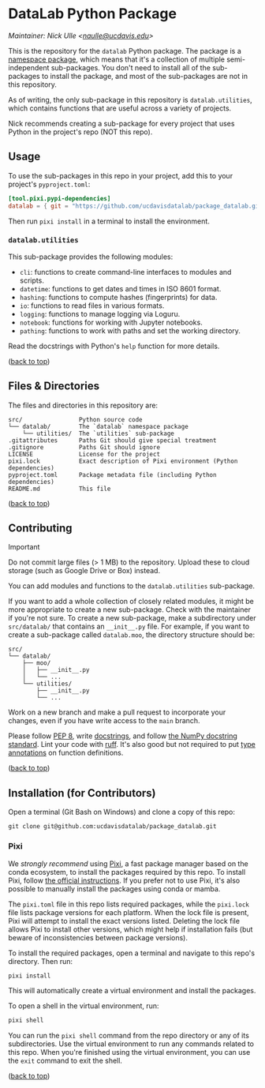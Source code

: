 # DataLab Python Package

[top]: #datalab-python-package

_Maintainer: Nick Ulle <<naulle@ucdavis.edu>>_

This is the repository for the `datalab` Python package. The package is a
[namespace package][], which means that it's a collection of multiple
semi-independent sub-packages. You don't need to install all of the
sub-packages to install the package, and most of the sub-packages are not in
this repository.

[namespace package]: https://packaging.python.org/en/latest/guides/packaging-namespace-packages/

As of writing, the only sub-package in this repository is `datalab.utilities`,
which contains functions that are useful across a variety of projects.

Nick recommends creating a sub-package for every project that uses Python in
the project's repo (NOT this repo).


## Usage

To use the sub-packages in this repo in your project, add this to your
project's `pyproject.toml`:

```toml
[tool.pixi.pypi-dependencies]
datalab = { git = "https://github.com/ucdavisdatalab/package_datalab.git" }
```

Then run `pixi install` in a terminal to install the environment.

### `datalab.utilities`

This sub-package provides the following modules:

* `cli`: functions to create command-line interfaces to modules and scripts.
* `datetime`: functions to get dates and times in ISO 8601 format.
* `hashing`: functions to compute hashes (fingerprints) for data.
* `io`: functions to read files in various formats.
* `logging`: functions to manage logging via Loguru.
* `notebook`: functions for working with Jupyter notebooks.
* `pathing`: functions to work with paths and set the working directory.

Read the docstrings with Python's `help` function for more details.


([back to top][top])


## Files & Directories

The files and directories in this repository are:
```
src/                Python source code
└── datalab/        The `datalab` namespace package
    └── utilities/  The `utilities` sub-package
.gitattributes      Paths Git should give special treatment
.gitignore          Paths Git should ignore
LICENSE             License for the project
pixi.lock           Exact description of Pixi environment (Python dependencies)
pyproject.toml      Package metadata file (including Python dependencies)
README.md           This file
```

([back to top][top])


## Contributing

> [!IMPORTANT]
>
> Do not commit large files (> 1 MB) to the repository. Upload these to cloud
> storage (such as Google Drive or Box) instead.

You can add modules and functions to the `datalab.utilities` sub-package.

If you want to add a whole collection of closely related modules, it might be
more appropriate to create a new sub-package. Check with the maintainer if
you're not sure. To create a new sub-package, make a subdirectory under
`src/datalab/` that contains an `__init__.py` file. For example, if you want to
create a sub-package called `datalab.moo`, the directory structure should be:

```
src/
└── datalab/
    ├── moo/
    │   ├── __init__.py
    │   └── ...
    └── utilities/
        ├── __init__.py
        └── ...
```

Work on a new branch and make a pull request to incorporate your changes, even
if you have write access to the `main` branch.

Please follow [PEP 8][], write [docstrings][], and follow [the NumPy docstring
standard][numpydoc]. Lint your code with [ruff][]. It's also good but not
required to put [type annotations][typing] on function definitions.

[PEP 8]: https://peps.python.org/pep-0008/
[docstrings]: https://peps.python.org/pep-0257/
[numpydoc]: https://numpydoc.readthedocs.io/en/latest/format.html#docstring-standard
[ruff]: https://docs.astral.sh/ruff/
[typing]: https://docs.python.org/3/library/typing.html


([back to top][top])


## Installation (for Contributors)

Open a terminal (Git Bash on Windows) and clone a copy of this repo:

```
git clone git@github.com:ucdavisdatalab/package_datalab.git
```

### Pixi

We *strongly recommend* using [Pixi][], a fast package manager based on the
conda ecosystem, to install the packages required by this repo. To install
Pixi, follow [the official instructions][pixi]. If you prefer not to use Pixi,
it's also possible to manually install the packages using conda or mamba.

[pixi]: https://pixi.sh/

The `pixi.toml` file in this repo lists required packages, while the
`pixi.lock` file lists package versions for each platform. When the lock file
is present, Pixi will attempt to install the exact versions listed. Deleting
the lock file allows Pixi to install other versions, which might help if
installation fails (but beware of inconsistencies between package versions).

To install the required packages, open a terminal and navigate to this repo's
directory. Then run:

```sh
pixi install
```

This will automatically create a virtual environment and install the packages.

To open a shell in the virtual environment, run:

```sh
pixi shell
```

You can run the `pixi shell` command from the repo directory or any of its
subdirectories. Use the virtual environment to run any commands related to this
repo. When you're finished using the virtual environment, you can use the
`exit` command to exit the shell.

([back to top][top])
